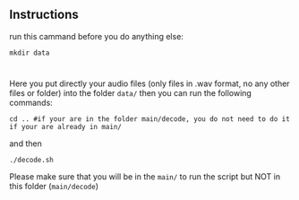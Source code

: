 ## Instructions
run this cammand before you do anything else:
```
mkdir data
```
#
Here you put directly your audio files (only files in .wav format, no any other files or folder) into the folder ```data/``` then you can run the following commands:
```
cd .. #if your are in the folder main/decode, you do not need to do it if your are already in main/
```
and then 
```
./decode.sh
```

Please make sure that you will be in the ```main/``` to run the script but NOT in this folder (```main/decode```)